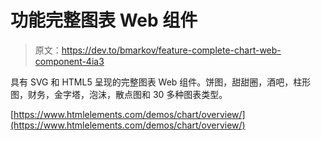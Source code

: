 # 功能完整图表 Web 组件

> 原文：<https://dev.to/bmarkov/feature-complete-chart-web-component-4ia3>

具有 SVG 和 HTML5 呈现的完整图表 Web 组件。饼图，甜甜圈，酒吧，柱形图，财务，金字塔，泡沫，散点图和 30 多种图表类型。

[https://www.htmlelements.com/demos/chart/overview/](https://www.htmlelements.com/demos/chart/overview/)
